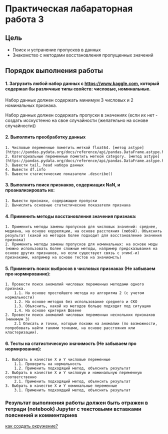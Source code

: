 # Практическая лабараторная работа 3

## Цель

* Поиск и устранение пропусков в данных
* Знакомство с методами восстановления пропущенных значений

## Порядок выполнения работы

#### 1. Загрузить любой набор данных с https://www.kaggle.com, который содержал бы различные типы свойств: числовые, номинальные.
Набор данных должен содержать минимум 3 числовых и 2 номинальных признака.

Набор данных должен содержать пропуски в значениях (если их нет - создать исскустенно на свое случайности (желательно на основе случайности))

#### 2. Выполпить преобработку данных
    1. Числовые переменные пометить меткой float64. [метод astype](https://pandas.pydata.org/docs/reference/api/pandas.DataFrame.astype.html)
    2. Категориальные переменные пометить меткой category. [метод astype](https://pandas.pydata.org/docs/reference/api/pandas.DataFrame.astype.html)
    3. Вывести tail, head набора данных
    4. Вывести df.info
    5. Вывести статистические показатели .describe()

#### 3. Выполнить поиск признаков, содержащих NaN, и проанализировать их:
    1. Вывести признаки, содеражащие пропуски
    2. Вычислить основные статистические показатели признака
    
#### 4. Применить методы восстановления значения признака:
    1. Применить методы замены пропусков для числовых значений: среднее, медиана, на основе корреляции, на основе расстояния (любой). Объяснить результат (какой из методов более подходит для восстановление значения признака)
    2. Применить методы замены пропусков для номинальных: на основе моды (можно использовать более сложные методы, например предсказывания на основе других признаков, но если существует связь с этим(-и) признаками, например на основе тестов на значиомсть)

#### 5. Применить поиск выбросов в числовых признаках (Не забываем про нормирование):
    1. Провести поиск аномалий числовых переменных методами одного признака.
        1.1. На основе простейшего метода из алгоритма 2 (с учетом нормальности)
        1.2. На основе методов без использование среднего и СКО
        1.3. Объяснить, какой из методов больше подходит под ситуацию
        1.4. На основе критерия Шовене
    2. Провести поиск аномалий числовых переменных нескольких признаков (минимум 3)
        2.1 Описать и точки, которые похожи на аномалии (по возможности, попробовать найти такими точками, на основе расстояния или кластеризации).

#### 6. Тесты на статистическую значимость (Не забываем про нормирование):
    1. Выбрать в качестве X и Y числовые переменные
        1.1. Проверить на нормальность
        1.2. Применить подходящий метод, объяснить результат
    2. Выбрать в качестве X и Y числовую и номинальную переменную соответственно
        2.1. Применить подходящий метод, объянсить результат
    3. Выбрать в качестве X и Y номинальные переменные
        3.1. Применить подхоядщий метод, объяснить результат

### **Результат выполнения работы должен быть отражен в тетради (notebook) Jupyter с текстовыми вставками пояснений и комментариев**

[как создать окружение?](https://github.com/Letch49/ML_VVSU_2023/blob/main/make_env.md)

